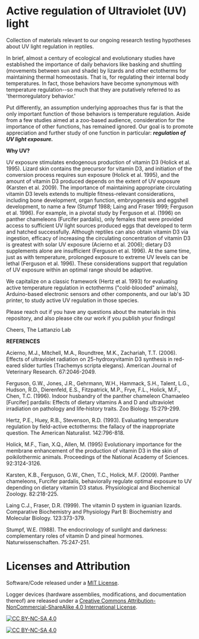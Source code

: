# Active regulation of Ultraviolet (UV) light
Collection of materials relevant to our ongoing research testing hypotheses about UV light regulation in reptiles. 

In brief, almost a century of ecological and evolutionary studies have established the importance of daily behaviors like basking and shuttling (movements between sun and shade) by lizards and other ectotherms for maintaining thermal homeostasis. That is, for regulating their internal body temperatures. In fact, those behaviors have become synonymous with temperature regulation--so much that they are putatively referred to as 'thermoregulatory behavior.' 


Put differently, an assumption underlying approaches thus far is that the only important function of those behaviors is temperature regulation. Aside from a few studies aimed at a zoo-based audience, consideration for the importance of other functions, has remained ignored. Our goal is to promote appreciation and further study of one function in particular: <b><i>regulation of UV light exposure. </b></i>




<b>Why UV?</b>

UV exposure stimulates endogenous production of vitamin D3 (Holick et al. 1995). Lizard skin contains the precursor for vitamin D3, and initiation of the conversion process requires sun exposure (Holick et al. 1995), and the amount of vitamin D3 produced depends on the extent of UV exposure (Karsten et al. 2009). The importance of maintaining appropriate circulating vitamin D3 levels extends to multiple fitness-relevant considerations, including bone development, organ function, embryogenesis and eggshell development, to name a few (Stumpf 1988; Laing and Fraser 1999; Ferguson et al. 1996). For example, in a pivotal study by Ferguson et al. (1996) on panther chameleons (Furcifer pardalis), only females that were provided access to sufficient UV light sources produced eggs that developed to term and hatched successfully. Although reptiles can also obtain vitamin D3 via ingestion, efficacy of increasing the circulating concentration of vitamin D3 is greatest with solar UV exposure (Acierno et al. 2006); dietary D3 supplements alone are insufficient (Ferguson et al. 1996). At the same time, just as with temperature, prolonged exposure to extreme UV levels can be lethal (Ferguson et al. 1996). These considerations support that regulation of UV exposure within an optimal range should be adaptive. 

We capitalize on a classic framework (Hertz et al. 1993) for evaluating active temperature regulation in ectotherms ("cold-blooded" animals), Arduino-based electronic sensors and other components, and our lab's 3D printer, to study active UV regulation in those species. 


Please reach out if you have any questions about the materials in this repository, and also please cite our work if you publish your findings! 

Cheers,
The Lattanzio Lab

<b>  </b>
<b>REFERENCES</b>

Acierno, M.J., Mitchell, M.A., Roundtree, M.K., Zachariah, T.T. (2006). Effects of ultraviolet radiation on 25-hydroxyvitamin D3 synthesis in red-eared slider turtles (Trachemys scripta elegans). American Journal of Veterinary Research. 67:2046-2049. 

Ferguson, G.W., Jones, J.R., Gehrmann, W.H., Hammack, S.H., Talent, L.G., Hudson, R.D., Dierenfeld, E.S., Fitzpatrick, M.P., Frye, F.L., Holick, M.F., Chen, T.C. (1996). Indoor husbandry of the panther chameleon Chamaeleo [Furcifer] pardalis: Effects of dietary vitamins A and D and ultraviolet irradiation on pathology and life‐history traits. Zoo Biology. 15:279-299. 

Hertz, P.E., Huey, R.B., Stevenson, R.D. (1993). Evaluating temperature regulation by field-active ectotherms: the fallacy of the inappropriate question. The American Naturalist. 142:796-818.

Holick, M.F., Tian, X.Q., Allen, M. (1995) Evolutionary importance for the membrane enhancement of the production of vitamin D3 in the skin of poikilothermic animals. Proceedings of the National Academy of Sciences. 92:3124-3126. 

Karsten, K.B., Ferguson, G.W., Chen, T.C., Holick, M.F. (2009). Panther chameleons, Furcifer pardalis, behaviorally regulate optimal exposure to UV depending on dietary vitamin D3 status. Physiological and Biochemical Zoology. 82:218-225. 

Laing C.J., Fraser, D.R. (1999). The vitamin D system in iguanian lizards. Comparative Biochemistry and Physiology Part B: Biochemistry and Molecular Biology. 123:373-379. 

Stumpf, W.E. (1988). The endocrinology of sunlight and darkness: complementary roles of vitamin D and pineal hormones. Naturwissenschaften. 75:247-251. 

# Licenses and Attribution
Software/Code released under a [MIT License][mit-license].

Logger devices (hardware assemblies, modifications, and documentation thereof) are released under a [Creative Commons Attribution-NonCommercial-ShareAlike 4.0 International License][cc-by-nc-sa].

[![CC BY-NC-SA 4.0][cc-by-nc-sa-shield]][cc-by-nc-sa]

[![CC BY-NC-SA 4.0][cc-by-nc-sa-image]][cc-by-nc-sa]

[mit-license]: https://opensource.org/license/mit/
[cc-by-nc-sa]: http://creativecommons.org/licenses/by-nc-sa/4.0/
[cc-by-nc-sa-image]: https://licensebuttons.net/l/by-nc-sa/4.0/88x31.png
[cc-by-nc-sa-shield]: https://img.shields.io/badge/License-CC%20BY--NC--SA%204.0-lightgrey.svg
